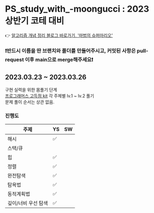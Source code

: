 # PS_study_with_-moongucci : 2023 상반기 코테 대비

👉 [알고리즘 개념 정리 블로그 바로가기, '마법의 슈퍼마리오'](https://blog.naver.com/kks227)  

### ❗️반드시 이름을 딴 브랜치와 폴더를 만들어주시고, 커밋된 사항은 pull-request 이후 main으로 merge해주세요❗️

 
## 2023.03.23 ~ 2023.03.26  

구현 실력을 위한 몸풀기 단계  
[프로그래머스 고득점 kit](https://school.programmers.co.kr/learn/challenges?tab=algorithm_practice_kit) 각 주제별 lv.1 ~ lv.2 풀기  
문제 풀이 순서는 상관 없음.  

### 진행도

|       주제      | YS  | SW  |
| ---------------| --- | --- |
| 해시            |  ✅ |     |
| 스택/큐          |    |     |
| 힙              | ✅ |     |
| 정렬             | ✅ |     |
| 완전탐색          | ✅ |     |
| 탐욕법           | ✅ |     |
| 동적계획법        | ✅ |     |
| 깊이/너비 우선 탐색 | ✅ |     |

